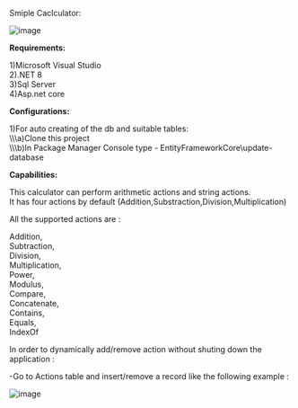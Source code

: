 Smiple Caclculator:


![image](https://github.com/elad11310/SimpleCalculator/assets/57447475/7f69ef1f-45fc-4ddf-99ab-c084c0f886fa)



**Requirements:**    

1)Microsoft Visual Studio   
2).NET 8   
3)Sql Server   
4)Asp.net core  

**Configurations:**  

1)For auto creating of the db and suitable tables:  
  \\\\\\a)Clone this project  
  \\\\\\b)In Package Manager Console type - EntityFrameworkCore\update-database  

**Capabilities:**   

This calculator can perform arithmetic actions and string actions.  
It has four actions by default (Addition,Substraction,Division,Multiplication)  

All the supported actions are :  

   Addition,  
   Subtraction,  
   Division,  
   Multiplication,  
   Power,  
   Modulus,  
   Compare,  
   Concatenate,  
   Contains,  
   Equals,  
   IndexOf  

In order to dynamically add/remove action without shuting down the application :  

-Go to Actions table and insert/remove a record like the following example :   

![image](https://github.com/elad11310/SimpleCalculator/assets/57447475/ca45026c-2cfc-4636-bdb9-5b95219f9da4)


  


